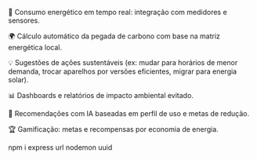 🔌 Consumo energético em tempo real: integração com medidores e sensores.

🌍 Cálculo automático da pegada de carbono com base na matriz energética local.

💡 Sugestões de ações sustentáveis (ex: mudar para horários de menor demanda, trocar aparelhos por versões eficientes, migrar para energia solar).

📊 Dashboards e relatórios de impacto ambiental evitado.

🧠 Recomendações com IA baseadas em perfil de uso e metas de redução.

🏆 Gamificação: metas e recompensas por economia de energia.

npm i express url nodemon uuid